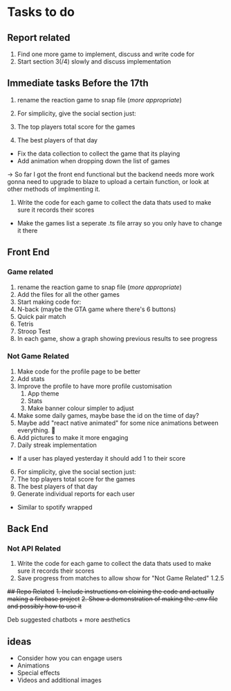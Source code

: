 # Tasks to do
## Report related
1. Find one more game to implement, discuss and write code for
2. Start section 3(/4) slowly and discuss implementation


## Immediate tasks Before the 17th
1. rename the reaction game to snap file (*more appropriate*)


6. For simplicity, give the social section just:
 1. The top players total score for the games
 2. The best players of that day
 * Fix the data collection to collect the game that its playing
 * Add animation when dropping down the list of games


-> So far I got the front end functional but the backend needs more work
gonna need to upgrade to blaze to upload a certain function, or look at other methods
of implmenting it.

1. Write the code for each game to collect the data thats used to make sure it records their scores


* Make the games list a seperate .ts file array so you only have to change it there

## Front End
### Game related
1. rename the reaction game to snap file (*more appropriate*)
2. Add the files for all the other games
3. Start making code for:
 1. N-back (maybe the GTA game where there's 6 buttons)
 2. Quick pair match
 3. Tetris
 4. Stroop Test
4. In each game, show a graph showing previous results to see progress

### Not Game Related
1. Make code for the profile page to be better
 1. Add stats
 2. Improve the profile to have more profile customisation
    1. App theme
    2. Stats
    3. Make banner colour simpler to adjust
2. Make some daily games, maybe base the id on the time of day?
3. Maybe add "react native animated" for some nice animations between everything. 🪇
4. Add pictures to make it more engaging
5. Daily streak implementation
 * If a user has played yesterday it should add 1 to their score
6. For simplicity, give the social section just:
 1. The top players total score for the games
 2. The best players of that day
7. Generate individual reports for each user
 * Similar to spotify wrapped
## Back End


### Not API Related
1. Write the code for each game to collect the data thats used to make sure it records their scores
2. Save progress from matches to allow show for "Not Game Related" 1.2.5



~~## Repo Related~~
~~1. Include instructions on cloining the code and actually making a firebase project~~
~~2. Show a demonstration of making the .env file and possibly how to use it~~

Deb suggested chatbots + more aesthetics

## ideas
* Consider how you can engage users
 * Animations
 * Special effects
 * Videos and additional images